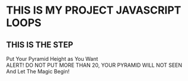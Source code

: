 # THIS IS MY PROJECT JAVASCRIPT LOOPS

## THIS IS THE STEP
Put Your Pyramid Height as You Want
<br>
ALERT! DO NOT PUT MORE THAN 20, YOUR PYRAMID WILL NOT SEEN
<br>
And Let The Magic Begin!